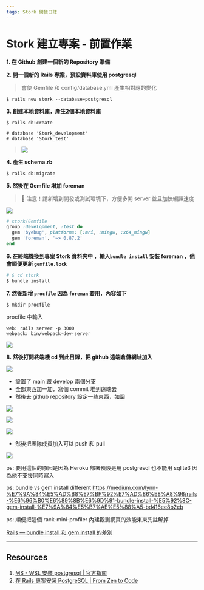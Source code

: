 ```yaml
---
tags: Stork 開發日誌
---
```


Stork 建立專案 - 前置作業
===

**1. 在 Github 創建一個新的 Repository 準備**

**2. 開一個新的 Rails 專案，預設資料庫使用 postgresql**
>會使 Gemfile 和 config/database.yml 產生相對應的變化

```
$ rails new stork --database=postgresql
```

**3. 創建本地資料庫，產生2個本地資料庫**

```console
$ rails db:create

# database 'Stork_development' 
# database 'Stork_test'
```
>![](https://i.imgur.com/oOKPuKK.png)


**4. 產生 schema.rb**
```console
$ rails db:migrate
```


**5. 然後在 Gemfile 增加 foreman**
>📌 注意！請新增到開發或測試環境下，方便多開 server 並且加快編譯速度

![](https://i.imgur.com/so3IFH0.png)

```ruby
# stork/Gemfile
group :development, :test do
  gem 'byebug', platforms: [:mri, :mingw, :x64_mingw]
  gem 'foreman', '~> 0.87.2'
end
```




**6. 在終端機換到專案 Stork 資料夾中 ，輸入`bundle install` 安裝 foreman ，他會順便更新 `gemfile.lock`**

```ruby
# $ cd stork
$ bundle install
```

**7. 然後新增 `procfile` 因為 `foreman` 要用，內容如下**

```console
$ mkdir procfile
```
procfile 中輸入
```console
web: rails server -p 3000
webpack: bin/webpack-dev-server
```
![](https://i.imgur.com/MFOoP2S.png)

<!-- Following TODO -->

**8. 然後打開終端機 cd 到此目錄，把 github 遠端倉儲網址加入**

![](https://i.imgur.com/FST3Qcl.png)

- 設置了 main 跟 develop 兩個分支
- 全部東西加一加，寫個 commit 堆到遠端去
- 然後去 github repository 設定一些東西，如圖

![](https://i.imgur.com/FzeBotd.png)

![](https://i.imgur.com/5tutYPr.png)

![](https://i.imgur.com/tXo12zT.png)

- 然後把團隊成員加入可以 push 和 pull

![](https://i.imgur.com/Gwoqfwx.png)

ps: 要用這個的原因是因為 Heroku 部署預設是用 postgresql 也不能用 sqlite3 因為他不支援同時寫入

ps: bundle vs gem install different https://medium.com/lynn-%E7%9A%84%E5%AD%B8%E7%BF%92%E7%AD%86%E8%A8%98/rails-%E6%96%B0%E6%89%8B%E6%9D%91-bundle-install-%E5%92%8C-gem-install-%E7%9A%84%E5%B7%AE%E5%88%A5-bd416ee8b2eb

ps: 順便把這個 rack-mini-profiler 內建觀測網頁的效能東東先註解掉 


[Rails — bundle install 和 gem install 的差別](https://medium.com/lynn-%E7%9A%84%E5%AD%B8%E7%BF%92%E7%AD%86%E8%A8%98/rails-%E6%96%B0%E6%89%8B%E6%9D%91-bundle-install-%E5%92%8C-gem-install-%E7%9A%84%E5%B7%AE%E5%88%A5-bd416ee8b2eb)

---


## Resources 

1. [MS - WSL 安裝 postgresql | 官方指南](https://docs.microsoft.com/zh-tw/windows/wsl/tutorials/wsl-database)
2. [在 Rails 專案安裝 PostgreSQL | From Zen to Code](https://www.stevenchang.tw/blog/2019/06/27/Install-PostgreSQL-in-Rails-Project)